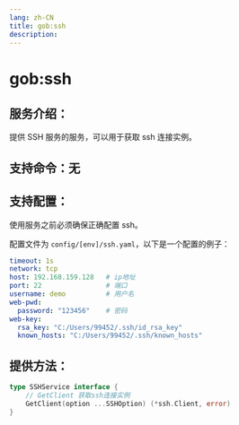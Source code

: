 ```yaml
---
lang: zh-CN
title: gob:ssh
description:
---
```

# gob:ssh

## 服务介绍：
提供 SSH 服务的服务，可以用于获取 ssh 连接实例。
## 支持命令：无
## 支持配置：

使用服务之前必须确保正确配置 ssh。

配置文件为 `config/[env]/ssh.yaml`，以下是一个配置的例子：

```yaml
timeout: 1s
network: tcp
host: 192.168.159.128 	# ip地址
port: 22 				# 端口
username: demo 			# 用户名
web-pwd:
  password: "123456" 	# 密码
web-key:
  rsa_key: "C:/Users/99452/.ssh/id_rsa_key"
  known_hosts: "C:/Users/99452/.ssh/known_hosts"
```

## 提供方法：
```go 
type SSHService interface {
	// GetClient 获取ssh连接实例
	GetClient(option ...SSHOption) (*ssh.Client, error)
}
```
